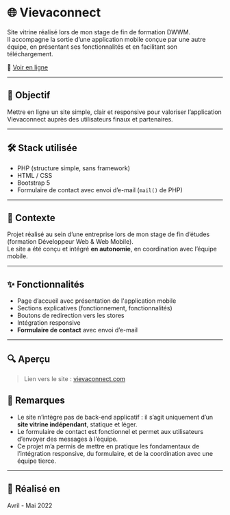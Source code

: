 # 🌐 Vievaconnect

Site vitrine réalisé lors de mon stage de fin de formation DWWM.  
Il accompagne la sortie d’une application mobile conçue par une autre équipe, en présentant ses fonctionnalités et en facilitant son téléchargement.

🔗 [Voir en ligne](https://vievaconnect.com)

---

## 🎯 Objectif

Mettre en ligne un site simple, clair et responsive pour valoriser l’application Vievaconnect auprès des utilisateurs finaux et partenaires.

---

## 🛠️ Stack utilisée

- PHP (structure simple, sans framework)
- HTML / CSS
- Bootstrap 5
- Formulaire de contact avec envoi d’e-mail (`mail()` de PHP)

---

## 💼 Contexte

Projet réalisé au sein d’une entreprise lors de mon stage de fin d’études (formation Développeur Web & Web Mobile).  
Le site a été conçu et intégré **en autonomie**, en coordination avec l’équipe mobile.

---

## ✨ Fonctionnalités

- Page d’accueil avec présentation de l'application mobile
- Sections explicatives (fonctionnement, fonctionnalités)
- Boutons de redirection vers les stores
- Intégration responsive
- **Formulaire de contact** avec envoi d’e-mail

---

## 🔍 Aperçu


> Lien vers le site : [vievaconnect.com](https://vievaconnect.com)



## 📝 Remarques

- Le site n’intègre pas de back-end applicatif : il s’agit uniquement d’un **site vitrine indépendant**, statique et léger.
- Le formulaire de contact est fonctionnel et permet aux utilisateurs d’envoyer des messages à l’équipe.
- Ce projet m’a permis de mettre en pratique les fondamentaux de l’intégration responsive, du formulaire, et de la coordination avec une équipe tierce.

---

## 📅 Réalisé en

Avril - Mai 2022
